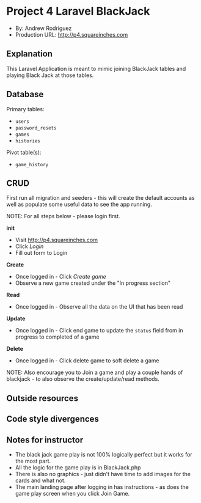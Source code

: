 # Project 4 Laravel BlackJack
+ By: Andrew Rodriguez
+ Production URL: <http://p4.squareinches.com>

## Explanation
This Laravel Application is meant to mimic joining BlackJack tables and playing Black Jack at those tables.

## Database
Primary tables:
  + `users`
  + `password_resets`
  + `games`
  + `histories`
  
Pivot table(s):
  + `game_history`


## CRUD
First run all migration and seeders - this will create the default accounts as well as populate some useful data to see the app running.

NOTE: For all steps below - please login first.

__init__
  + Visit <http://p4.squareinches.com>
  + Click *Login*
  + Fill out form to Login

__Create__
  + Once logged in - Click *Create game*
  + Observe a new game created under the "In progress section"
  
__Read__
  + Once logged in - Observe all the data on the UI that has been read
  
__Update__
  + Once logged in - Click end game to update the `status` field from in progress to completed of a game
  
__Delete__
  + Once logged in - Click delete game to soft delete a game

NOTE: Also encourage you to Join a game and play a couple hands of blackjack - to also observe the create/update/read methods.

## Outside resources

## Code style divergences

## Notes for instructor
+ The black jack game play is not 100% logically perfect but it works for the most part. 
+ All the logic for the game play is in BlackJack.php
+ There is also no graphics - just didn't have time to add images for the cards and what not.
+ The main landing page after logging in has instructions - as does the game play screen when you click Join Game.
